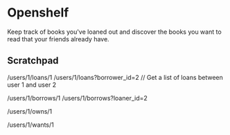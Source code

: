 # Openshelf

Keep track of books you've loaned out and discover the books you want to read
that your friends already have.

## Scratchpad

/users/1/loans/1
/users/1/loans?borrower_id=2  // Get a list of loans between user 1 and user 2

/users/1/borrows/1
/users/1/borrows?loaner_id=2

/users/1/owns/1

/users/1/wants/1
